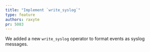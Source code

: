 ```yaml
---
title: "Implement `write_syslog`"
type: feature
authors: raxyte
pr: 5083
---
```


We added a new `write_syslog` operator to format events as syslog messages.
